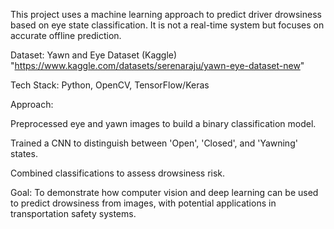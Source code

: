 This project uses a machine learning approach to predict driver drowsiness based on eye state classification. It is not a real-time system but focuses on accurate offline prediction.

Dataset: Yawn and Eye Dataset (Kaggle) "https://www.kaggle.com/datasets/serenaraju/yawn-eye-dataset-new"

Tech Stack: Python, OpenCV, TensorFlow/Keras

Approach:

Preprocessed eye and yawn images to build a binary classification model.

Trained a CNN to distinguish between 'Open', 'Closed', and 'Yawning' states.

Combined classifications to assess drowsiness risk.

Goal: To demonstrate how computer vision and deep learning can be used to predict drowsiness from images, with potential applications in transportation safety systems.

